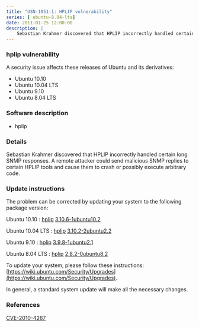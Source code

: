 ```yaml
---
title: "USN-1051-1: HPLIP vulnerability"
series: [ ubuntu-8.04-lts]
date: 2011-01-25 12:00:00
description: |
    Sebastian Krahmer discovered that HPLIP incorrectly handled certain long SNMP responses. A remote attacker could send malicious SNMP replies to certain HPLIP tools and cause them to crash or possibly execute arbitrary code. 
--- 
```

 
### hplip vulnerability

A security issue affects these releases of Ubuntu and its derivatives:

* Ubuntu 10.10
* Ubuntu 10.04 LTS
* Ubuntu 9.10
* Ubuntu 8.04 LTS

### Software description

* hplip 

### Details

Sebastian Krahmer discovered that HPLIP incorrectly handled certain long SNMP responses. A remote attacker could send malicious SNMP replies to certain HPLIP tools and cause them to crash or possibly execute arbitrary code. 

### Update instructions

The problem can be corrected by updating your system to the following package version:

Ubuntu 10.10
 : [hplip](https://launchpad.net/ubuntu/+source/hplip) <span> [3.10.6-1ubuntu10.2](https://launchpad.net/ubuntu/+source/hplip/3.10.6-1ubuntu10.2) </span> 

Ubuntu 10.04 LTS
 : [hplip](https://launchpad.net/ubuntu/+source/hplip) <span> [3.10.2-2ubuntu2.2](https://launchpad.net/ubuntu/+source/hplip/3.10.2-2ubuntu2.2) </span> 

Ubuntu 9.10
 : [hplip](https://launchpad.net/ubuntu/+source/hplip) <span> [3.9.8-1ubuntu2.1](https://launchpad.net/ubuntu/+source/hplip/3.9.8-1ubuntu2.1) </span> 

Ubuntu 8.04 LTS
 : [hplip](https://launchpad.net/ubuntu/+source/hplip) <span> [2.8.2-0ubuntu8.2](https://launchpad.net/ubuntu/+source/hplip/2.8.2-0ubuntu8.2) </span> 

To update your system, please follow these instructions: [https://wiki.ubuntu.com/Security/Upgrades](https://wiki.ubuntu.com/Security/Upgrades).

In general, a standard system update will make all the necessary changes. 

### References

 [CVE-2010-4267](http://people.ubuntu.com/~ubuntu-security/cve/CVE-2010-4267)
 
